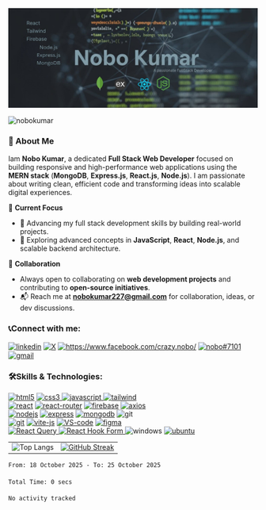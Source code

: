 <img src="cover-photo.jpg" alt="banner-image" border="0">
 
<p align="left"> <img src="https://komarev.com/ghpvc/?username=nobokumar&label=Profile%20views&color=0e75b6&style=flat" alt="nobokumar" /> </p>

### 👋 About Me

Iam **Nobo Kumar**, a dedicated **Full Stack Web Developer** focused on building responsive and high-performance web applications using the **MERN stack** (**MongoDB**, **Express.js**, **React.js**, **Node.js**). I am passionate about writing clean, efficient code and transforming ideas into scalable digital experiences.

🌟 **Current Focus**  
- 🚀 Advancing my full stack development skills by building real-world projects.  
- 📘 Exploring advanced concepts in **JavaScript**, **React**, **Node.js**, and scalable backend architecture.

🤝 **Collaboration**  
- Always open to collaborating on **web development projects** and contributing to **open-source initiatives**.  
- 📬 Reach me at **nobokumar227@gmail.com** for collaboration, ideas, or dev discussions.


<h3 align="left">📞Connect with me:</h3>
<p align="left">
<a href="https://www.linkedin.com/in/nobo-kumar/" target="blank"><img align="center" src="https://custom-icon-badges.demolab.com/badge/LinkedIn-0A66C2?logo=linkedin-white&logoColor=fff" alt="linkedin"/></a>
 <a href="https://x.com/noboKumar227" target="blank"><img align="center" src="https://img.shields.io/badge/X-%23000000.svg?style=for-the-badge&logo=X&logoColor=white" alt="X"/></a>
<a href="https://www.facebook.com/crazy.nobo/" target="blank"><img align="center" src="https://img.shields.io/badge/Facebook-1877F2?style=for-the-badge&logo=facebook&logoColor=white" alt="https://www.facebook.com/crazy.nobo/"/></a>
<a href="https://discord.gg/nobo#7101" target="blank"><img align="center" src="https://img.shields.io/badge/Discord-7289DA?style=for-the-badge&logo=discord&logoColor=white" alt="nobo#7101"/></a>
<a href="mailto:nobokumar227@gmail.com" target="blank"><img align="center" src="https://img.shields.io/badge/Gmail-D14836?style=for-the-badge&logo=gmail&logoColor=white" alt="gmail"/></a>
</p>

<h3 align="left">🛠️Skills & Technologies:</h3>
<p align="left"> 
    <a href="https://www.w3.org/html/" target="_blank" rel="noreferrer"> <img src="https://ziadoua.github.io/m3-Markdown-Badges/badges/HTML/html2.svg"alt="html5"/></a>
    <a href="https://developer.mozilla.org/en-US/docs/Web/CSS "><img src="https://ziadoua.github.io/m3-Markdown-Badges/badges/CSS/css1.svg"  alt="css3"/> </a>
    <a href="https://developer.mozilla.org/en-US/docs/Web/JavaScript" target="_blank" rel="noreferrer"> <img src="https://ziadoua.github.io/m3-Markdown-Badges/badges/Javascript/javascript3.svg" alt="javascript"/>
    </a>
    <a href="https://tailwindcss.com/" target="_blank" rel="noreferrer"> <img src="https://ziadoua.github.io/m3-Markdown-Badges/badges/TailwindCSS/tailwindcss2.svg" alt="tailwind"/></a> 
 <br/>
    <a href="https://react.dev/" target="_blank" rel="noreferrer"> <img src="https://ziadoua.github.io/m3-Markdown-Badges/badges/React/react3.svg" alt="react"/></a>
     <a href="https://reactrouter.com/" target="_blank" rel="noreferrer"> <img src="https://img.shields.io/badge/React_Router-CA4245?style=for-the-badge&logo=react-router&logoColor=white" alt="react-router"/></a>
    <a href="https://firebase.google.com/" target="_blank" rel="noreferrer"> <img src="https://ziadoua.github.io/m3-Markdown-Badges/badges/Firebase/firebase1.svg" alt="firebase"/></a>
     <a href="https://axios-http.com/docs/intro" target="_blank" rel="noreferrer"> <img src="https://ziadoua.github.io/m3-Markdown-Badges/badges/Axios/axios1.svg" alt="axios"/></a>
 <br/>
     <a href="https://nodejs.org/en" target="_blank" rel="noreferrer"> <img src="https://ziadoua.github.io/m3-Markdown-Badges/badges/NodeJS/nodejs1.svg" alt="nodejs"/></a>
    <a href="https://expressjs.com/" target="_blank" rel="noreferrer"> <img src="https://ziadoua.github.io/m3-Markdown-Badges/badges/Express/express3.svg" alt="express"/></a>
    <a href="https://www.mongodb.com/" target="_blank" rel="noreferrer"> <img src="https://ziadoua.github.io/m3-Markdown-Badges/badges/MongoDB/mongodb1.svg" alt="mongodb"/></a>
 <img src="https://ziadoua.github.io/m3-Markdown-Badges/badges/JWT/jwt1.svg" alt="git"/>
 <br/>
    <a href="https://git-scm.com/" target="_blank" rel="noreferrer"> <img src="https://ziadoua.github.io/m3-Markdown-Badges/badges/Git/git1.svg" alt="git"/></a>
    <a href="https://vite.dev/" target="_blank" rel="noreferrer"> <img src="https://ziadoua.github.io/m3-Markdown-Badges/badges/ViteJS/vitejs2.svg" alt="vite-js"/></a>
    <a href="https://code.visualstudio.com/" target="_blank" rel="noreferrer"> <img src="https://ziadoua.github.io/m3-Markdown-Badges/badges/VisualStudioCode/visualstudiocode1.svg" alt="VS-code"/></a>
    <a href="https://www.figma.com/" target="_blank" rel="noreferrer"> <img src="https://ziadoua.github.io/m3-Markdown-Badges/badges/Figma/figma2.svg" alt="figma"/></a> 
 <br/>
 <a href="https://tanstack.com/query/latest" target="_blank" rel="noreferrer">
  <img src="https://img.shields.io/badge/React_Query-FF4154?style=for-the-badge&logo=reactquery&logoColor=white" alt="React Query"/>
</a>
 <a href="https://react-hook-form.com/" target="_blank" rel="noreferrer">
  <img src="https://img.shields.io/badge/React_Hook_Form-EC5990?style=for-the-badge&logo=reacthookform&logoColor=white" alt="React Hook Form"/>
</a>
   <img src="https://ziadoua.github.io/m3-Markdown-Badges/badges/Windows/windows1.svg" alt="windows"/>
    <a href="https://ubuntu.com/" target="_blank" rel="noreferrer"> <img src="https://ziadoua.github.io/m3-Markdown-Badges/badges/Ubuntu/ubuntu1.svg" alt="ubuntu"/></a>
    

<table>
  <tr>
    <td>
      <img src="https://github-readme-stats.vercel.app/api/top-langs/?username=noboKumar&layout=compact&theme=dark" alt="Top Langs" />
    </td>
    <td>
      <a href="https://git.io/streak-stats">
        <img src="https://streak-stats.demolab.com?user=noboKumar&theme=dark&border_radius=8" alt="GitHub Streak" />
      </a>
    </td>
  </tr>
</table>


<!--START_SECTION:waka-->

```txt
From: 18 October 2025 - To: 25 October 2025

Total Time: 0 secs

No activity tracked
```

<!--END_SECTION:waka-->
